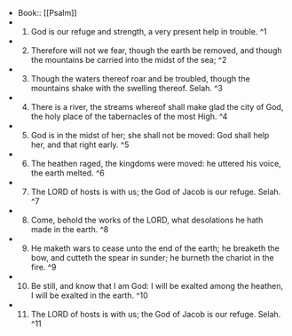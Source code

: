 - Book:: [[Psalm]]
- 1. God is our refuge and strength, a very present help in trouble. ^1
- 2. Therefore will not we fear, though the earth be removed, and though the mountains be carried into the midst of the sea; ^2
- 3. Though the waters thereof roar and be troubled, though the mountains shake with the swelling thereof. Selah. ^3
- 4. There is a river, the streams whereof shall make glad the city of God, the holy place of the tabernacles of the most High. ^4
- 5. God is in the midst of her; she shall not be moved: God shall help her, and that right early. ^5
- 6. The heathen raged, the kingdoms were moved: he uttered his voice, the earth melted. ^6
- 7. The LORD of hosts is with us; the God of Jacob is our refuge. Selah. ^7
- 8. Come, behold the works of the LORD, what desolations he hath made in the earth. ^8
- 9. He maketh wars to cease unto the end of the earth; he breaketh the bow, and cutteth the spear in sunder; he burneth the chariot in the fire. ^9
- 10. Be still, and know that I am God: I will be exalted among the heathen, I will be exalted in the earth. ^10
- 11. The LORD of hosts is with us; the God of Jacob is our refuge. Selah. ^11
